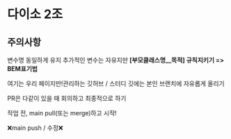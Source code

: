 # 다이소 2조

## 주의사항
변수명 동일하게 유지 추가적인 변수는 자유지만 **[부모클래스명__목적] 규칙지키기 => BEM표기법**

여기는 우리 페이지만!관리하는 깃허브 / 스터디 깃에는 본인 브랜치에 자유롭게 올리기 

PR은 다같이 있을 때 회의하고 최종적으로 하기

작업 전, main pull(또는 merge)하고 시작!

❌main push / 수정❌

